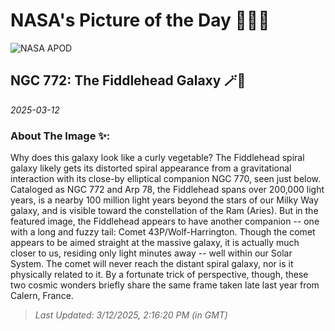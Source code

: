 
# NASA's Picture of the Day 🧑‍🚀💫

  ![NASA APOD](https://apod.nasa.gov/apod/image/2503/NGC772Comet_Bax_4724.jpg)
  
  ## NGC 772: The Fiddlehead Galaxy 🪄🌌
  
  _2025-03-12_
  
  ### About The Image ✨: 
  
  Why does this galaxy look like a curly vegetable?  The Fiddlehead spiral galaxy likely gets its distorted spiral appearance from a gravitational interaction with its close-by elliptical companion NGC 770, seen just below.  Cataloged as NGC 772 and Arp 78, the Fiddlehead spans over 200,000 light years, is a nearby 100 million light years beyond the stars of our Milky Way galaxy, and is visible toward the constellation of the Ram (Aries).  But in the featured image, the Fiddlehead appears to have another companion -- one with a long and fuzzy tail: Comet 43P/Wolf-Harrington.  Though the comet appears to be aimed straight at the massive galaxy, it is actually much closer to us, residing only light minutes away -- well within our Solar System.  The comet will never reach the distant spiral galaxy, nor is it physically related to it.  By a fortunate trick of perspective, though, these two cosmic wonders briefly share the same frame taken late last year from Calern, France.
  
  
  
  > _Last Updated: 3/12/2025, 2:16:20 PM (in GMT)_
  